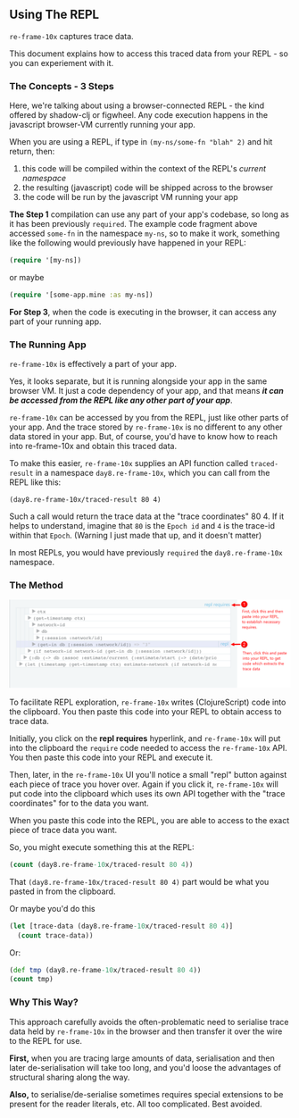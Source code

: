 ## Using The REPL

`re-frame-10x` captures trace data.  

This document explains how to access this traced data from your REPL - so you can experiement with it. 

### The Concepts - 3 Steps

Here, we're talking about using a browser-connected REPL - the kind offered by shadow-clj or figwheel. Any code execution happens in the javascript browser-VM currently running your app. 

When you are using a REPL, if 
type in `(my-ns/some-fn "blah" 2)` and hit return, 
then:
 1. this code will be compiled within the context of the REPL's *current namespace*
 2. the resulting (javascript) code will be shipped across to the browser 
 3. the code will be run by the javascript VM running your app 

**The Step 1** compilation can use any part of your app's codebase, so long as it 
has been previously `required`. The example code fragment above accessed `some-fn` 
in the namespace `my-ns`, so to make it work, something like the following would
previously have happened in your REPL: 
```clj
(require '[my-ns])
```
or maybe
```clj
(require '[some-app.mine :as my-ns])
```

**For Step 3**, when the code is executing in the browser, it can access any 
part of your running app. 

### The Running App

`re-frame-10x` is effectively a part of your app. 

Yes, it looks separate, but it is running alongside your app 
in the same browser VM. It just a code dependency of your app, and that means **_it can 
be accessed from the REPL like any other part of your app_**.

`re-frame-10x` can be accessed by you from the REPL, just like other parts of your app. 
And the trace stored by `re-frame-10x` is no different to any other data stored in your app. 
But, of course, you'd have to know how to reach into re-frame-10x and obtain this traced data. 

To make this easier, `re-frame-10x` supplies an API function called `traced-result` 
in a namespace `day8.re-frame-10x`, which you can call from the REPL like this: 

``` 
(day8.re-frame-10x/traced-result 80 4)
```

Such a call would return the trace data at the "trace coordinates" 80 4. If it helps 
to understand, imagine that `80` is the `Epoch id` and `4` is the trace-id within that `Epoch`.
(Warning I just made that up, and it doesn't matter)

In most REPLs, you would have previously `required` the `day8.re-frame-10x` namespace.

### The Method

![Estim8 demo](/docs/images/repl.png)

To facilitate REPL exploration, `re-frame-10x` writes (ClojureScript) code into the clipboard.
You then paste this code into your REPL to obtain access to trace data.

Initially, you click on the **repl requires** hyperlink, and `re-frame-10x` will 
put into the clipboard the `require` code needed to access the `re-frame-10x` API.  
You then paste this code into your REPL and execute it. 
 
Then, later, in the `re-frame-10x` UI you'll notice a small "repl" 
button against each piece of trace you hover over. Again if you click it, `re-frame-10x` will put code into 
the clipboard which uses its own API together with the "trace coordinates" for to the data you want. 

When you paste this code into the REPL, you are able to access to the exact 
piece of trace data you want.

So, you might execute something this at the REPL: 
```clj
(count (day8.re-frame-10x/traced-result 80 4))
```

That `(day8.re-frame-10x/traced-result 80 4)` part would be what you pasted in
from the clipboard.

Or maybe you'd do this
```clj
(let [trace-data (day8.re-frame-10x/traced-result 80 4)]
  (count trace-data))
```
Or:
```cljs
(def tmp (day8.re-frame-10x/traced-result 80 4))
(count tmp)
```


### Why This Way?

This approach carefully avoids the often-problematic need to 
serialise trace data held by `re-frame-10x` in the browser and then 
transfer it over the wire to the REPL for use. 

**First,** when you are tracing large amounts of data, serialisation and then 
later de-serialisation will 
take too long, and you'd loose the advantages 
of structural sharing along the way. 

**Also,** to serialise/de-serialise sometimes requires special extensions to be 
present for the reader literals, etc.  All too complicated. Best avoided.  
